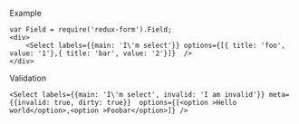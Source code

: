 Example

    var Field = require('redux-form').Field;
    <div>
        <Select labels={{main: 'I\'m select'}} options={[{ title: 'foo', value: '1'},{ title: 'bar', value: '2'}]}  />
    </div>
    
    
Validation

    <Select labels={{main: 'I\'m select', invalid: 'I am invalid'}} meta={{invalid: true, dirty: true}}  options={[<option >Hello world</option>,<option >Foobar</option>]} />
